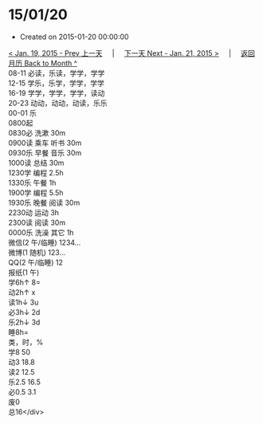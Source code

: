 # 15/01/20

* Created on 2015-01-20 00:00:00

[&lt; Jan. 19, 2015 - Prev 上一天](d19.md)     \|     [下一天 Next - Jan. 21, 2015 &gt;](d21.md)     \|     [返回月历 Back to Month ^](index.md)   
08-11 必读，乐读，学学，学学  
12-15 学乐，乐学，学学，学学  
16-19 学学，学学，学学，读动  
20-23 动动，动动，动读，乐乐  
00-01 乐  
0800起  
0830必 洗漱 30m  
0900读 乘车 听书 30m  
0930乐 早餐 音乐 30m  
1000读 总结 30m  
1230学 编程 2.5h  
1330乐 午餐 1h  
1900学 编程 5.5h  
1930乐 晚餐 阅读 30m  
2230动 运动 3h  
2300读 阅读 30m  
0000乐 洗澡 其它 1h  
微信\(2 午/临睡\) 1234…  
微博\(1 随机\) 123…  
QQ\(2 午/临睡\) 12  
报纸\(1 午\)   
学6h↑ 8=  
动2h↑ x  
读1h↓ 3u  
必3h↓ 2d  
乐2h↓ 3d  
睡8h=  
类，时，%  
学8 50  
动3 18.8  
读2 12.5  
乐2.5 16.5  
必0.5 3.1  
废0  
总16&lt;/div&gt;

